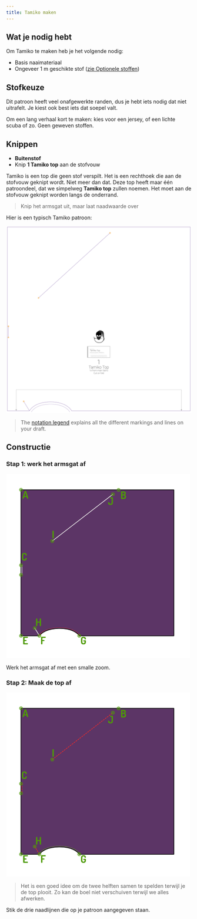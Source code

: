 ```yaml
---
title: Tamiko maken
---
```


## Wat je nodig hebt

Om Tamiko te maken heb je het volgende nodig:

- Basis naaimateriaal
- Ongeveer 1 m geschikte stof ([zie Optionele stoffen](#fabric-options))

## Stofkeuze

Dit patroon heeft veel onafgewerkte randen, dus je hebt iets nodig dat niet uitrafelt. Je kiest ook best iets dat soepel valt.

Om een lang verhaal kort te maken: kies voor een jersey, of een lichte scuba of zo. Geen geweven stoffen.

## Knippen

- **Buitenstof** 
 - Knip **1 Tamiko top** aan de stofvouw

Tamiko is een top die geen stof verspilt. Het is een rechthoek die aan de stofvouw geknipt wordt. Niet meer dan dat. Deze top heeft maar één patroondeel, dat we simpelweg **Tamiko top** zullen noemen. Het moet aan de stofvouw geknipt worden langs de onderrand.

> Knip het armsgat uit, maar laat naadwaarde over

Hier is een typisch Tamiko patroon:

![Een typisch Tamiko patroon](layout.svg)

> The [notation legend](/en/docs/patterns/notation) explains all the different markings and lines on your draft.

## Constructie

### Stap 1: werk het armsgat af

![Werk het armsgat af](step03.png)

Werk het armsgat af met een smalle zoom.

### Stap 2: Maak de top af

![Stik de drie naadlijnen die op je patroon aangegeven staan](step04.png)

> Het is een goed idee om de twee helften samen te spelden terwijl je de top plooit. Zo kan de boel niet verschuiven terwijl we alles afwerken.

Stik de drie naadlijnen die op je patroon aangegeven staan.